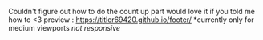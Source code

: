 Couldn't figure out how to do the count up part would love it if you told me how to <3
preview :  https://titler69420.github.io/footer/
*currently only for medium viewports *not responsive*
